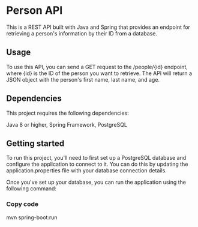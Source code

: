 
# Person API
This is a REST API built with Java and Spring that provides an endpoint for retrieving a person's information by their ID from a database.

## Usage
To use this API, you can send a GET request to the /people/{id} endpoint, where {id} is the ID of the person you want to retrieve. The API will return a JSON object with the person's first name, last name, and age.

## Dependencies
This project requires the following dependencies:

Java 8 or higher,
Spring Framework,
PostgreSQL

## Getting started
To run this project, you'll need to first set up a PostgreSQL database and configure the application to connect to it. You can do this by updating the application.properties file with your database connection details.

Once you've set up your database, you can run the application using the following command:

### Copy code
mvn spring-boot:run
